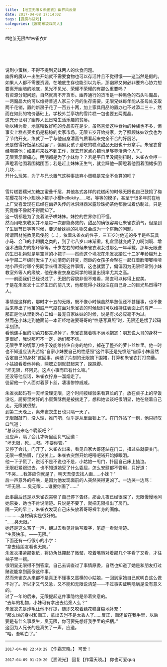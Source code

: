 ```yaml
---
title: 【地茧无限＆朱雀衣】幽界风云录
date: 2017-04-08 17:14:02
tags: [霹雳布袋戏]
categories: [霹雳布袋戏同人]
---
```


<p dir="ltr"  >#地茧无限##朱雀衣#<br /><br /><br /><br /><br /></p> 
<p dir="ltr"  >说到小蛋糕，不得不提到兄妹两人的伙食问题。<br />幽界的魔从一出生开始就不需要食物也可以存活并且不觉得饿——这当然是假的。如果人人都不需要资源，在地底生存也能引以为乐，那幽界又何必非要齐心协力想要离开幽暗的地底，见光不见光、荣耀不荣耀的有那么重要吗？<br />有资源分配问题，自然就离不开货币。幽界通行的货币是一种黑色的石头叫魔晶，一两魔晶大约可以维持普通人家三个月的生存需要。无限兄妹每年能从圣母处支取两千花销，置的新房子花了一百五十两，加上家具用品的置办也不过添二三十，然而在如此的物价基础上，学校外兰亭坊的雪片糕一包也要五两魔晶。<br />这充分证明了幽界人民日常生活乐趣的贫瘠。<br />物以稀为贵，地底精致好吃的食品实在是少，虽然喜爱这种食物的种族也不多，但事实上糕点买卖仍是稳稳的卖家市场。无限五岁开始持家，为了照顾妹妹饮食也为了节约开支，练就了一手与他自身清高气质看起来完全不合的好厨艺。<br />光是做得好饭菜也就罢了，偏偏女孩子爱吃的糕点甜品无限也十分拿手。朱雀衣曾经嘲笑他：如果将来找不到工作，就去开家点心铺也足够养活两个人了。<br />无限表示很痛心，明明都是为了小妹你？？若是平日里没闹别扭时，朱雀衣会哼一声瞪着他围着围裙团面；若是赶上妹妹正生气，就会踩他一脚瞪着他围着围裙多团几块……<br />开什么玩笑，为了与兄长置气这种事放弃小蛋糕是完全不合算的吧？<br /><br /></p> 
<p dir="ltr"  >雪片糕要糯米加糖加蜜叠千层，其他各式各样的花糕闲的时候无限也自己鼓捣了梅花樱花荷叶小翅膀小裙子小樱hellokity……呸，等等的模子，甚至于很多年前在地上广受喜爱现在已经在幽界失传的冰淇淋西米露珍珠奶茶他都尝试着仿制过，只是究竟像不像就不得而知了。<br />这一切都是为了变着法子哄妹妹。妹控的世界你们不懂。<br />然而用吃来收买并不是每一次都能奏效的，甜品的确很容易让朱雀衣消气，但是到了生辰节日等等时候，要送给妹妹的礼物又会成为一个崭新的问题。<br />所谓因材施教见风使舵（…），依着朱雀衣的性子，三五岁时他送的多半是些玩具小马、会飞的小翅膀之类的，到了七八岁口味渐重，礼盒里就变成了刀啊剑啊、增强术法能力的指环等等。十岁左右的时候朱雀衣淑女过那么一年半载，那年无限送的生日礼物就是星空蓝的小裙子——然而这个境况在朱雀衣踏过十二岁年龄槛升上中学部二年级时发生了方向清奇的转变，同龄的女孩子会聚在一起红着脸唧唧喳喳地小声探讨哪个男同学长得漂亮这件事情，这也就罢了，偏偏因为无限经常到小妹教室外等人的缘故，他在朱雀衣身边同学的眼里出镜率尤其之高。<br />——前面我们已经说过了，无限的容貌非但不难看，简直可以称得上俊美。<br />于是在朱雀衣十三岁生日的前几天，他都觉得小妹投注在自己身上的目光热烈得吓人。<br /></p> 
<p dir="ltr"  >事情是这样的，那时才十五的无限，既不像小时候虽然早熟但还不甚懂事，也不像后来养出了地茧的威严气度在面对朱雀衣的时候起码可以维持住表面上的尊严——那正是他从里到外心口如一最宠自家妹妹的时候，说是有求必应毫不为过。<br />然而在小妹走到他面前一本正经地说要哥哥的“性感写真照”时，无限还是愣了起码半刻钟。<br />看他连手里的切菜刀都差点掉了，朱雀衣撇着嘴不满地抱怨：朋友说大哥的身材一定很好，我说那可不一定，她们都不信。<br />无限手里的切菜刀终于没能维持住自身的地位，掉在了整齐的萝卜丝堆里。他一时也不知道应该先苦恼“自家小妹要自己的性感照”这件事还是先愤怒“自家小妹居然否定自己的身材”这回事，纠结了片刻的无限摘下围裙，打算和朱雀衣打打商量。<br />小姑娘看着他神色，两腮立刻就鼓起来了，跺跺脚。<br />“坏无限，坏阿兄。这点小事而已有什么嘛。”<br />还没等他应话，朱雀衣拧身一溜烟走了。<br />徒留他一个人面对着萝卜丝，凄凄惨惨戚戚。<br /></p> 
<p dir="ltr"  >朱雀衣起码有一天半没理无限，这个时间按经验来看算长的了。放在桌子上的早饭没吃，厨房里烤好的小蛋黄酥倒是被揣走了，想和她谈谈吧很明显，她在绕着自己走。无限就很愁。<br />到第二天晚上，离朱雀衣生日也只隔一天了。<br />无限敲敲门，没人理，推门吧，似乎是从里面锁上了。在门外站了一刻，他只好叹口气道：<br />“总该出来吃个晚饭吧？”<br />没应声，隔了会儿才听里面负气回道：<br />“坏无限，死……呸，不要你管。”<br />又停了会儿，门开了，朱雀衣出来，看见自家大哥还站在门口，扭过头就要关门。<br />无限一横胳膊，门没关上。朱雀衣突然开始吧嗒吧嗒开始掉眼泪。<br />他一下子慌了，说话不是不说也不是，小姑娘一甩门，扑回自己床上抽泣。<br />无限赶紧跟进去，也不知道她受了什么委屈，怎么安慰都不管用，只好道：<br />“不哭……我答应你就是了，明天吾便去找人画……小妹？”<br />后一声意外的呼唤，是因为他发现面前的人突然哭得更凶了。一边哭一边骂：<br />“坏无限……臭无限……谁要你画了……”<br /></p> 
<p dir="ltr"  >此事最后还是以朱雀衣哭够了自己停下告终，那会儿夜已经很深了，无限慢慢地问她原委，她也不肯说清楚。只说是不要了，就把无限推出了房门。<br />隔一天的早上，朱雀衣发现自己床头放着哥哥裸半身的画像。<br />…………身材确实是很好的。<br />“……臭无限。”<br />她还是这么骂了一声，翻过去看见背后写着字，笔迹一看就清楚。<br />“生辰快乐。——无限。”<br />下面还有一行很小的小字：<br />“拿去给朋友看也无妨。”<br />朱雀衣攥紧那张纸，将边角处攥起了微皱，咬着嘴唇对着那几个字看了又看，才往袖子里一揣。<br />很明显无限得不到答案，自己去调查过了事情原委，自然也知道了她是和朋友打过赌说能拿到画像这件事。<br />然而朱雀衣从来都不是真正不懂事又蛮横的小姑娘，一回到家她自己就明白这么做不对了。所以才又气又急，又不能和无限说清楚——不过事实证明隐瞒是没有意义的。<br />过了一年的后来，无限提起这件事隐约是带着笑意的。<br />“去年的礼物，小妹可有拿出去给旁人么？”<br />朱雀衣先是炸毛让他不许提，随即又咬着藕花糕含糊地补充：<br />“那么烂的身材和画工，拿出去岂不是太丢人了……反正，画还留在我手里，以后要是有什么事发生，臭无限，你可要先想好我手里的把柄。”<br />这回为人兄长的是真笑了一声，应道。<br />“哈，吾明白了。”</p>

<!-- more -->

---

`2017-04-08 22:40:29` 【作霜天晓。】 可爱！

`2017-04-09 01:29:20` 【溯流光】 回复【作霜天晓。】 你也可爱quq
